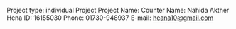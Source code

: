 Project type: individual Project 
Project Name: Counter
Name: Nahida Akther Hena
ID: 16155030 
Phone: 01730-948937
E-mail: heana10@gmail.com 


